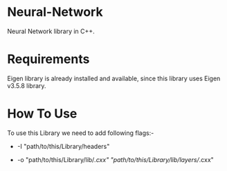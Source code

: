 # Neural-Network
Neural Network library in C++.

# Requirements
Eigen library is already installed and available, since this library uses Eigen v3.5.8 library.

# How To Use
To use this Library we need to add following flags:-

- -I "path/to/this/Library/headers"

- -o "path/to/this/Library/lib/*.cxx" "path/to/this/Library/lib/layers/*.cxx"
